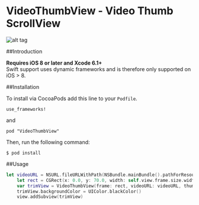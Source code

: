 
# VideoThumbView - Video Thumb ScrollView
![alt tag](http://i62.tinypic.com/m90h86.png)

##Introduction

__Requires iOS 8 or later and Xcode 6.1+__<br/>
 Swift support uses dynamic frameworks and is therefore only supported on iOS > 8.

##Installation

To install via CocoaPods add this line to your `Podfile`.

```
use_frameworks!
```
and
```
pod "VideoThumbView"
```

Then, run the following command:

```$ pod install```

##Usage

```swift
let videoURL = NSURL.fileURLWithPath(NSBundle.mainBundle().pathForResource("Video", ofType: "mp4")!)!
    let rect = CGRect(x: 0.0, y: 70.0, width: self.view.frame.size.width, height: 100.0)
    var trimView = VideoThumbView(frame: rect, videoURL: videoURL, thumbImageWidth: 100)
    trimView.backgroundColor = UIColor.blackColor()
    view.addSubview(trimView)
```
